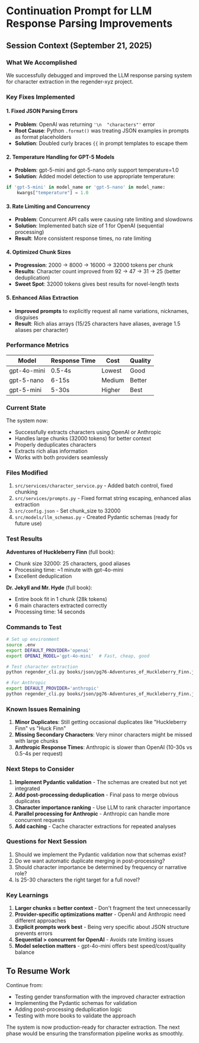 # Continuation Prompt for LLM Response Parsing Improvements

## Session Context (September 21, 2025)

### What We Accomplished
We successfully debugged and improved the LLM response parsing system for character extraction in the regender-xyz project.

### Key Fixes Implemented

#### 1. Fixed JSON Parsing Errors
- **Problem**: OpenAI was returning `'\n  "characters"'` error
- **Root Cause**: Python `.format()` was treating JSON examples in prompts as format placeholders
- **Solution**: Doubled curly braces `{{` in prompt templates to escape them

#### 2. Temperature Handling for GPT-5 Models
- **Problem**: gpt-5-mini and gpt-5-nano only support temperature=1.0
- **Solution**: Added model detection to use appropriate temperature:
```python
if 'gpt-5-mini' in model_name or 'gpt-5-nano' in model_name:
    kwargs["temperature"] = 1.0
```

#### 3. Rate Limiting and Concurrency
- **Problem**: Concurrent API calls were causing rate limiting and slowdowns
- **Solution**: Implemented batch size of 1 for OpenAI (sequential processing)
- **Result**: More consistent response times, no rate limiting

#### 4. Optimized Chunk Sizes
- **Progression**: 2000 → 8000 → 16000 → 32000 tokens per chunk
- **Results**: Character count improved from 92 → 47 → 31 → 25 (better deduplication)
- **Sweet Spot**: 32000 tokens gives best results for novel-length texts

#### 5. Enhanced Alias Extraction
- **Improved prompts** to explicitly request all name variations, nicknames, disguises
- **Result**: Rich alias arrays (15/25 characters have aliases, average 1.5 aliases per character)

### Performance Metrics

| Model | Response Time | Cost | Quality |
|-------|--------------|------|---------|
| gpt-4o-mini | 0.5-4s | Lowest | Good |
| gpt-5-nano | 6-15s | Medium | Better |
| gpt-5-mini | 5-30s | Higher | Best |

### Current State

The system now:
- Successfully extracts characters using OpenAI or Anthropic
- Handles large chunks (32000 tokens) for better context
- Properly deduplicates characters
- Extracts rich alias information
- Works with both providers seamlessly

### Files Modified
1. `src/services/character_service.py` - Added batch control, fixed chunking
2. `src/services/prompts.py` - Fixed format string escaping, enhanced alias extraction
3. `src/config.json` - Set chunk_size to 32000
4. `src/models/llm_schemas.py` - Created Pydantic schemas (ready for future use)

### Test Results

**Adventures of Huckleberry Finn** (full book):
- Chunk size 32000: 25 characters, good aliases
- Processing time: ~1 minute with gpt-4o-mini
- Excellent deduplication

**Dr. Jekyll and Mr. Hyde** (full book):
- Entire book fit in 1 chunk (28k tokens)
- 6 main characters extracted correctly
- Processing time: 14 seconds

### Commands to Test

```bash
# Set up environment
source .env
export DEFAULT_PROVIDER='openai'
export OPENAI_MODEL='gpt-4o-mini'  # Fast, cheap, good

# Test character extraction
python regender_cli.py books/json/pg76-Adventures_of_Huckleberry_Finn.json character_analysis

# For Anthropic
export DEFAULT_PROVIDER='anthropic'
python regender_cli.py books/json/pg76-Adventures_of_Huckleberry_Finn.json character_analysis
```

### Known Issues Remaining

1. **Minor Duplicates**: Still getting occasional duplicates like "Huckleberry Finn" vs "Huck Finn"
2. **Missing Secondary Characters**: Very minor characters might be missed with large chunks
3. **Anthropic Response Times**: Anthropic is slower than OpenAI (10-30s vs 0.5-4s per request)

### Next Steps to Consider

1. **Implement Pydantic validation** - The schemas are created but not yet integrated
2. **Add post-processing deduplication** - Final pass to merge obvious duplicates
3. **Character importance ranking** - Use LLM to rank character importance
4. **Parallel processing for Anthropic** - Anthropic can handle more concurrent requests
5. **Add caching** - Cache character extractions for repeated analyses

### Questions for Next Session

1. Should we implement the Pydantic validation now that schemas exist?
2. Do we want automatic duplicate merging in post-processing?
3. Should character importance be determined by frequency or narrative role?
4. Is 25-30 characters the right target for a full novel?

### Key Learnings

1. **Larger chunks = better context** - Don't fragment the text unnecessarily
2. **Provider-specific optimizations matter** - OpenAI and Anthropic need different approaches
3. **Explicit prompts work best** - Being very specific about JSON structure prevents errors
4. **Sequential > concurrent for OpenAI** - Avoids rate limiting issues
5. **Model selection matters** - gpt-4o-mini offers best speed/cost/quality balance

## To Resume Work

Continue from:
- Testing gender transformation with the improved character extraction
- Implementing the Pydantic schemas for validation
- Adding post-processing deduplication logic
- Testing with more books to validate the approach

The system is now production-ready for character extraction. The next phase would be ensuring the transformation pipeline works as smoothly.